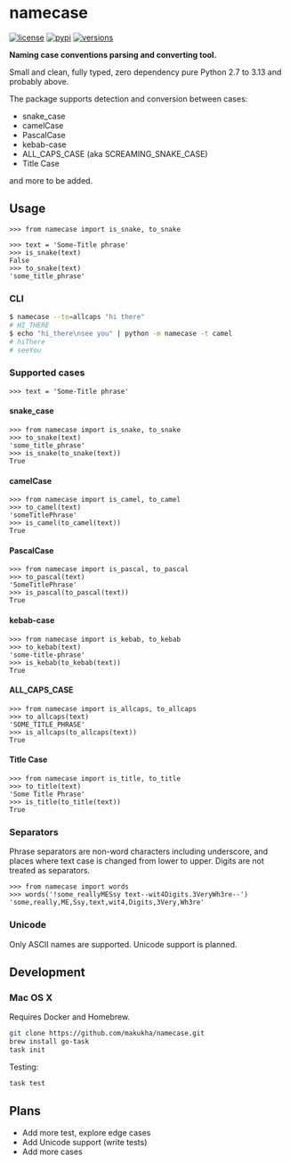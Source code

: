 # namecase
[![license](https://img.shields.io/github/license/makukha/namecase.svg)](https://github.com/makukha/namecase/blob/main/LICENSE)
[![pypi](https://img.shields.io/pypi/v/namecase.svg)](https://pypi.python.org/pypi/namecase)
[![versions](https://img.shields.io/pypi/pyversions/namecase.svg)](https://github.com/pydantic/pydantic)

**Naming case conventions parsing and converting tool.**

Small and clean, fully typed, zero dependency pure Python 2.7 to 3.13 and probably above.

The package supports detection and conversion between cases:

* snake_case
* camelCase
* PascalCase
* kebab-case
* ALL_CAPS_CASE (aka SCREAMING_SNAKE_CASE)
* Title Case

and more to be added.


## Usage

```doctest
>>> from namecase import is_snake, to_snake

>>> text = 'Some-Title phrase'
>>> is_snake(text)
False
>>> to_snake(text)
'some_title_phrase'
```

### CLI

```bash
$ namecase --to=allcaps "hi there"
# HI_THERE
$ echo "hi_there\nsee you" | python -m namecase -t camel
# hiThere
# seeYou
```

### Supported cases

```doctest
>>> text = 'Some-Title phrase'
```

#### snake_case
```doctest
>>> from namecase import is_snake, to_snake
>>> to_snake(text)
'some_title_phrase'
>>> is_snake(to_snake(text))
True
```

#### camelCase
```doctest
>>> from namecase import is_camel, to_camel
>>> to_camel(text)
'someTitlePhrase'
>>> is_camel(to_camel(text))
True
```

#### PascalCase
```doctest
>>> from namecase import is_pascal, to_pascal
>>> to_pascal(text)
'SomeTitlePhrase'
>>> is_pascal(to_pascal(text))
True
```

#### kebab-case
```doctest
>>> from namecase import is_kebab, to_kebab
>>> to_kebab(text)
'some-title-phrase'
>>> is_kebab(to_kebab(text))
True
```

#### ALL_CAPS_CASE
```doctest
>>> from namecase import is_allcaps, to_allcaps
>>> to_allcaps(text)
'SOME_TITLE_PHRASE'
>>> is_allcaps(to_allcaps(text))
True
```

#### Title Case
```doctest
>>> from namecase import is_title, to_title
>>> to_title(text)
'Some Title Phrase'
>>> is_title(to_title(text))
True
```

### Separators

Phrase separators are non-word characters including underscore, and places where text case is changed from lower to upper. Digits are not treated as separators.

```doctest
>>> from namecase import words
>>> words('!some_reallyMESsy text--wit4Digits.3VeryWh3re--')
'some,really,ME,Ssy,text,wit4,Digits,3Very,Wh3re'
```

### Unicode

Only ASCII names are supported. Unicode support is planned.


## Development

### Mac OS X

Requires Docker and Homebrew.

```bash
git clone https://github.com/makukha/namecase.git
brew install go-task
task init
```

Testing:

```bash
task test
```

## Plans

* Add more test, explore edge cases
* Add Unicode support (write tests)
* Add more cases
